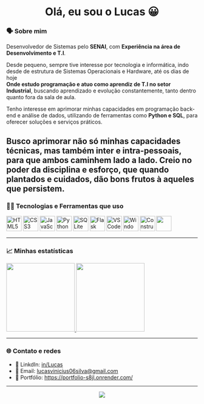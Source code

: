 <h1 align="center">Olá, eu sou o Lucas 😀</h1>


### 🗣️ Sobre mim

Desenvolvedor de Sistemas pelo **SENAI**, com **Experiência na área de Desenvolvimento e T.I**.

Desde pequeno, sempre tive interesse por tecnologia e informática, indo desde de estrutura de Sistemas Operacionais e Hardware, até os dias de hoje  
**Onde estudo programação e atuo como aprendiz de T.I no setor Industrial**, buscando aprendizado e evolução constantemente, tanto dentro quanto fora da sala de aula.

Tenho interesse em aprimorar minhas capacidades em programação back-end e análise de dados, utilizando de ferramentas como **Python e SQL**, para oferecer soluções e serviços práticos.

Busco aprimorar não só minhas capacidades técnicas, mas também **inter e intra-pessoais**, para que ambos caminhem lado a lado. Creio no poder da **disciplina e esforço**, que quando plantados e cuidados, dão **bons frutos à aqueles que persistem**.
---

### 👨‍💻 Tecnologias e Ferramentas que uso
<p align="left">
  <img src="https://cdn.jsdelivr.net/gh/devicons/devicon/icons/html5/html5-original.svg" alt="HTML5" width="40" height="40"/>
  <img src="https://cdn.jsdelivr.net/gh/devicons/devicon/icons/css3/css3-original.svg" alt="CSS3" width="40" height="40"/>
  <img src="https://cdn.jsdelivr.net/gh/devicons/devicon/icons/javascript/javascript-original.svg" alt="JavaScript" width="40" height="40"/>
  <img src="https://cdn.jsdelivr.net/gh/devicons/devicon/icons/python/python-original.svg" alt="Python" width="40" height="40"/>
  <img src="https://cdn.jsdelivr.net/gh/devicons/devicon/icons/sqlite/sqlite-original.svg" alt="SQLite" width="40" height="40"/>
  <img src="https://cdn.jsdelivr.net/gh/devicons/devicon/icons/flask/flask-original.svg" alt="Flask" width="40" height="40"/>
  <img src="https://cdn.jsdelivr.net/gh/devicons/devicon/icons/vscode/vscode-original.svg" alt="VSCode" width="40" height="40"/>
  <img src="https://cdn.jsdelivr.net/gh/devicons/devicon/icons/windows8/windows8-original.svg" alt="Windows" width="40" height="40"/>
  <img src="https://upload.wikimedia.org/wikipedia/commons/7/79/Construct_3_Logo.svg" alt="Construct" width="40" height="40"/>
  <img src="https://upload.wikimedia.org/wikipedia/commons/0/0c/Microsoft_Office_logo_%282013%E2%80%932019%29.svg" width="40" height="40">
</p>

---

### 📈 Minhas estatísticas
<p align="left">
  <a href="https://github.com/LVNS0303">
    <img height="180em" src="https://github-readme-stats.vercel.app/api?username=LVNS0303&layout=compact&langs_count=10&theme=dracula"">
    <img height="180em" src="https://github-readme-stats.vercel.app/api/top-langs/?username=LVNS0303&layout=compact&langs_count=10&theme=dracula"/>
  </a>
</p>

---


### 🌐 Contato e redes

- 💼 LinkdIn: [in/Lucas](https://www.linkedin.com/in/lucas-nascimento-3047a931b/)
- 📧 Email: lucasvinicius06silva@gmail.com
- 📁 Portfólio: https://portfolio-s8jl.onrender.com/

---

<p align="center">
  <img src="https://capsule-render.vercel.app/api?type=waving&color=gradient&height=100&section=footer"/>
</p>
